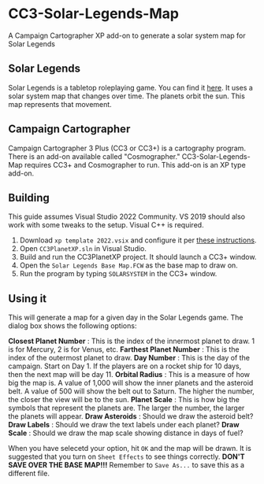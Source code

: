 # CC3-Solar-Legends-Map
A Campaign Cartographer XP add-on to generate a solar system map for Solar Legends

## Solar Legends
Solar Legends is a tabletop roleplaying game.  You can find it [here](https://solarlegends.kertdawg.net/).  It uses a solar system map that changes over time.  The planets orbit the sun.  This map represents that movement.

## Campaign Cartographer
Campaign Cartographer 3 Plus (CC3 or CC3+) is a cartography program.  There is an add-on available called "Cosmographer."  CC3-Solar-Legends-Map requires CC3+ and Cosmographer to run.  This add-on is an XP type add-on.

## Building
This guide assumes Visual Studio 2022 Community.  VS 2019 should also work with some tweaks to the setup.  Visual C++ is required.

1. Download `xp template 2022.vsix` and configure it per [these instructions](https://cc.monsen.cc/blog/XP%20Template.html).
1. Open `CC3PlanetXP.sln` in Visual Studio.
1. Build and run the CC3PlanetXP project.  It should launch a CC3+ window.
1. Open the `Solar Legends Base Map.FCW` as the base map to draw on.
1. Run the program by typing `SOLARSYSTEM` in the CC3+ window.

##  Using it
This will generate a map for a given day in the Solar Legends game.  The dialog box shows the following options:

**Closest Planet Number**
: This is the index of the innermost planet to draw.  1 is for Mercury, 2 is for Venus, etc.
**Farthest Planet Number**
: This is the index of the outermost planet to draw.
**Day Number**
: This is the day of the campaign.  Start on Day 1.  If the players are on a rocket ship for 10 days, then the next map will be day 11.
**Orbital Radius**
: This is a measure of how big the map is.  A value of 1,000 will show the inner planets and the asteroid belt.  A value of 500 will show the belt out to Saturn.  The higher the number, the closer the view will be to the sun.
**Planet Scale**
: This is how big the symbols that represent the planets are.  The larger the number, the larger the planets will appear.
**Draw Asteroids**
: Should we draw the asteroid belt?
**Draw Labels**
: Should we draw the text labels under each planet?
**Draw Scale**
: Should we draw the map scale showing distance in days of fuel?

When you have selecetd your option, hit `OK` and the map will be drawn.  It is suggested that you turn on `Sheet Effects` to see things correctly.  **DON'T SAVE OVER THE BASE MAP!!!**  Remember to `Save As...` to save this as a different file.

